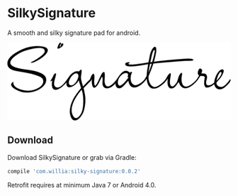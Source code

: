 
SilkySignature
========

A smooth and silky signature pad for android.

![app screenshot](signature.png)

Download
--------

Download SilkySignature or grab via Gradle:

```groovy
compile 'com.willia:silky-signature:0.0.2'
```

Retrofit requires at minimum Java 7 or Android 4.0.

